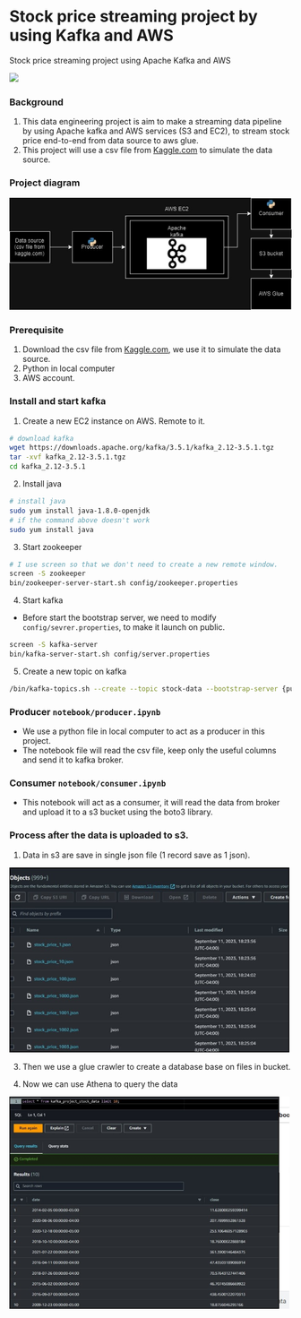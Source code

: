 # Stock price streaming project by using Kafka and AWS
Stock price streaming project using Apache Kafka and AWS

<img src="https://images.g2crowd.com/uploads/product/image/social_landscape/social_landscape_809aa88d3571ee805a47d8fb156ba412/apache-kafka.jpg" width="300"/>

### Background
1. This data engineering project is aim to make a streaming data pipeline by using Apache kafka and AWS services (S3 and EC2), to stream stock price end-to-end from data source to aws glue.
2. This project will use a csv file from [Kaggle.com](https://github.com/taijackt/stock-price-streaming-project/blob/main/screenshots/project_diagram.jpg?raw=true) to simulate the data source.

### Project diagram
![diagram](https://github.com/taijackt/stock-price-streaming-project/blob/main/screenshots/project_diagram.jpg?raw=true)

### Prerequisite
1. Download the csv file from [Kaggle.com](https://www.kaggle.com/datasets/nelgiriyewithana/world-stock-prices-daily-updating), we use it to simulate the data source.
2. Python in local computer
3. AWS account.

### Install and start kafka
1. Create a new EC2 instance on AWS. Remote to it.
```bash
# download kafka 
wget https://downloads.apache.org/kafka/3.5.1/kafka_2.12-3.5.1.tgz
tar -xvf kafka_2.12-3.5.1.tgz
cd kafka_2.12-3.5.1
```

2. Install java
```bash
# install java
sudo yum install java-1.8.0-openjdk 
# if the command above doesn't work
sudo yum install java
```

3. Start zookeeper
```bash
# I use screen so that we don't need to create a new remote window.
screen -S zookeeper
bin/zookeeper-server-start.sh config/zookeeper.properties
```

4. Start kafka
- Before start the bootstrap server, we need to modify `config/sevrer.properties`, to make it launch on public.
```bash
screen -S kafka-server
bin/kafka-server-start.sh config/server.properties
```

5. Create a new topic on kafka
```bash
/bin/kafka-topics.sh --create --topic stock-data --bootstrap-server {public_ip_of_ec2}:9092
```

### Producer `notebook/producer.ipynb`
- We use a python file in local computer to act as a producer in this project.
- The notebook file will read the csv file, keep only the useful columns and send it to kafka broker.

### Consumer `notebook/consumer.ipynb`
- This notebook will act as a consumer, it will read the data from broker and upload it to a s3 bucket using the boto3 library.

### Process after the data is uploaded to s3.
1. Data in s3 are save in single json file (1 record save as 1 json).
<img src="https://github.com/taijackt/stock-price-streaming-project/blob/main/screenshots/s3.jpg" width="500"/>

3. Then we use a glue crawler to create a database base on files in bucket.

4. Now we can use Athena to query the data
<img src="https://github.com/taijackt/stock-price-streaming-project/blob/main/screenshots/athena.jpg" width="500"/>
